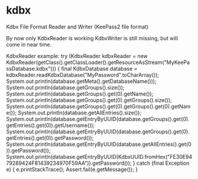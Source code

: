# kdbx
Kdbx File Format Reader and Writer (KeePass2 file format)

By now only KdbxReader is working
KdbxWriter is still missing, but will come in near time.

KdbxReader example:
try (KdbxReader kdbxReader = new KdbxReader(getClass().getClassLoader().getResourceAsStream("MyKeePassDatabase.kdbx"))) {
  final KdbxDatabase database = kdbxReader.readKdbxDatabase("MyPassword".toCharArray());
  System.out.println(database.getMeta().getDatabaseName()));
  System.out.println(database.getGroups().size());
  System.out.println(database.getGroups().get(0).getName());
  System.out.println(database.getGroups().get(0).getGroups().size());
  System.out.println(database.getGroups().get(0).getGroups().get(0).getName());
  System.out.println(database.getAllEntries().size());
  System.out.println(database.getEntryByUUID(database.getGroups().get(0).getEntries().get(0)).getUsername());
  System.out.println(database.getEntryByUUID(database.getGroups().get(0).getEntries().get(0)).getPassword());
  System.out.println(database.getEntryByUUID(database.getAllEntries().get(0)).getPassword());
  System.out.println(database.getEntryByUUID(KdbxUUID.fromHex("FE30E9479289424F81439234970F59AA")).getPassword());
} catch (final Exception e) {
  e.printStackTrace();
  Assert.fail(e.getMessage());
}
